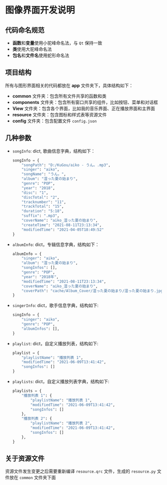 # 图像界面开发说明

## 代码命名规范
* **函数**和**变量**使用小驼峰命名法，与 `Qt` 保持一致
* **类**使用大驼峰命名法
* **包名**和**文件名**使用蛇形命名法

## 项目结构
所有与图形界面相关的代码都放在 **app** 文件夹下，具体结构如下：
* **common** 文件夹：包含所有文件共享的函数和类
* **components** 文件夹：包含所有窗口共享的组件，比如按钮、菜单和对话框
* **View** 文件夹：包含各个界面，比如我的音乐界面、正在播放界面和主界面
* **resource** 文件夹：包含图标和样式表等资源文件
* **config** 文件夹：包含配置文件 `config.json`


## 几种参数
* `songInfo`: dict, 歌曲信息字典，结构如下：

    ```python
    songInfo = {
        "songPath": "D:/KuGou/aiko - うん。.mp3",
        "singer": "aiko",
        "songName": "うん。",
        "album": "湿った夏の始まり",
        "genre": "POP",
        "year": "2018",
        "disc": "1",
        "discTotal": "2",
        "tracknumber": "11",
        "trackTotal": "15",
        "duration": "5:18",
        "suffix": ".mp3",
        "coverName": "aiko_湿った夏の始まり",
        "createTime": "2021-08-11T23:13:34",
        "modifiedTime": "2021-04-05T18:49:52"
    }
    ```
* `albumInfo`: dict，专辑信息字典，结构如下：

    ```python
    albumInfo = {
        "singer": "aiko",
        "album": "湿った夏の始まり",
        "songInfos": [],
        "genre": "POP",
        "year": "2018年",
        "modifiedTime": "2021-08-11T23:13:34",
        "coverName": "aiko_湿った夏の始まり",
        "coverPath": "cache/Album_Cover/湿った夏の始まり/湿った夏の始まり.jpg",
    }
    ```

* `singerInfo`: dict，歌手信息字典，结构如下:

    ```python
    singInfo = {
        "singer": "aiko",
        "genre": "POP",
        "albumInfos": [],
    }
    ```

* `playlist`: dict，自定义播放列表，结构如下:

    ```python
    playlist = {
        "playlistName": "播放列表 1",
        "modifiedTime": "2021-06-09T13:41:42",
        "songInfos": []
    }
    ```

* `playlists`: dict，自定义播放列表字典，结构如下:

    ```python
    playlists = {
        "播放列表 1": {
            "playlistName": "播放列表 1",
            "modifiedTime": "2021-06-09T13:41:42",
            "songInfos": []
        },
        "播放列表 2": {
            "playlistName": "播放列表 2",
            "modifiedTime": "2021-06-09T13:41:42",
            "songInfos": []
        },
    }
    ```


## 关于资源文件
资源文件发生变更之后需要重新编译 `resource.qrc` 文件，生成的 `resource.py` 文件放在 `common` 文件夹下面